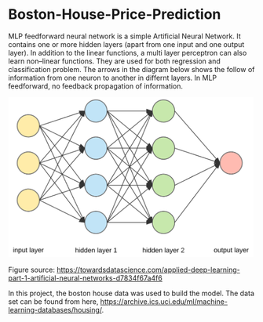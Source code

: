 # Boston-House-Price-Prediction
MLP feedforward neural network is a simple Artificial Neural Network. It  contains one or more hidden layers (apart from one input and one output layer). In addition to the  linear functions, a multi layer perceptron can also learn non–linear functions. They are used for both regression and classification problem. The arrows in the diagram below shows the follow of information from one neuron to another in differnt layers. In MLP feedforward, no feedback propagation of information.

<img src="deep-learning.png" alt="MLP network architecture" width="500"/>

Figure source: https://towardsdatascience.com/applied-deep-learning-part-1-artificial-neural-networks-d7834f67a4f6




In this project, the boston house data was used to build the model. The data set can be found from here, https://archive.ics.uci.edu/ml/machine-learning-databases/housing/. 



